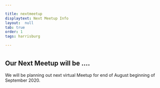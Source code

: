 ```yaml
---

title: nextmeetup
displaytext: Next Meetup Info 
layout:  null
tab: true
order: 1
tags: harrisburg

---
```

#
## Our Next Meetup will be ....

We will be planning out next virtual Meetup for end of August beginning of September 2020.
